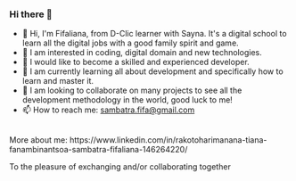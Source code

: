 ### Hi there 👋

- 👋 Hi, I'm Fifaliana, from D-Clic learner with Sayna. It's a digital school to learn all the digital jobs with a good family spirit and game.
- 🤔 I am interested in coding, digital domain and new technologies.
- 🔭 I would like to become a skilled and experienced developer.
- 🌱 I am currently learning all about development and specifically how to learn and master it.
- 👯 I am looking to collaborate on many projects to see all the development methodology in the world, good luck to me!
- 📫 How to reach me: sambatra.fifa@gmail.com

<br>
More about me: https://www.linkedin.com/in/rakotoharimanana-tiana-fanambinantsoa-sambatra-fifaliana-146264220/
<br>

To the pleasure of exchanging and/or collaborating together
